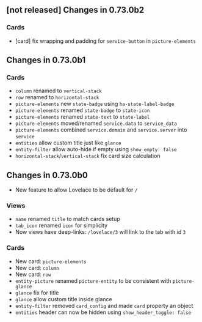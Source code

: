 ## [not released] Changes in 0.73.0b2

### Cards
- [card] fix wrapping and padding for `service-button` in `picture-elements` 

## Changes in 0.73.0b1

### Cards
- `column` renamed to `vertical-stack`
- `row` renamed to `horizontal-stack`
- `picture-elements` new `state-badge` using `ha-state-label-badge`
- `picture-elements` renamed `state-badge` to `state-icon`
- `picture-elements` renamed `state-text` to `state-label`
- `picture-elements` moved/renamed `service.data` to `service_data`
- `picture-elements` combined `service.domain` and `service.server` into `service`
- `entities` allow custom title just like `glance`
- `entity-filter` allow auto-hide if empty using `show_empty: false`
- `horizontal-stack`/`vertical-stack` fix card size calculation

## Changes in 0.73.0b0
- New feature to allow Lovelace to be default for `/`

### Views
- `name` renamed `title` to match cards setup
- `tab_icon` renamed `icon` for simplicity
- Now views have deep-links: `/lovelace/3` will link to the tab with id `3`

### Cards
- New card: `picture-elements`
- New card: `column`
- New card: `row`
- `entity-picture` renamed `picture-entity` to be consistent with `picture-glance`
- `glance` fix for title
- `glance` allow custom title inside glance
- `entity-filter` removed `card_config` and made `card` property an object
- `entities` header can now be hidden using `show_header_toggle: false`
